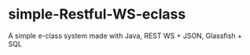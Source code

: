 # simple-Restful-WS-eclass
A simple e-class system made with Java, REST WS + JSON, Glassfish + SQL 
